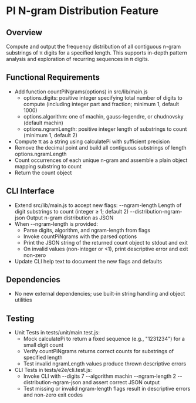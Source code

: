 # PI N-gram Distribution Feature

## Overview

Compute and output the frequency distribution of all contiguous n-gram substrings of π digits for a specified length. This supports in-depth pattern analysis and exploration of recurring sequences in π digits.

## Functional Requirements

- Add function countPiNgrams(options) in src/lib/main.js
  - options.digits: positive integer specifying total number of digits to compute (including integer part and fraction; minimum 1, default 1000)
  - options.algorithm: one of machin, gauss-legendre, or chudnovsky (default machin)
  - options.ngramLength: positive integer length of substrings to count (minimum 1, default 2)
- Compute π as a string using calculatePi with sufficient precision
- Remove the decimal point and build all contiguous substrings of length options.ngramLength
- Count occurrences of each unique n-gram and assemble a plain object mapping substring to count
- Return the count object

## CLI Interface

- Extend src/lib/main.js to accept new flags:
  --ngram-length <n>        Length of digit substrings to count (integer ≥ 1; default 2)
  --distribution-ngram-json   Output n-gram distribution as JSON
- When --ngram-length is provided:
  - Parse digits, algorithm, and ngram-length from flags
  - Invoke countPiNgrams with the parsed options
  - Print the JSON string of the returned count object to stdout and exit
  - On invalid values (non-integer or <1), print descriptive error and exit non-zero
- Update CLI help text to document the new flags and defaults

## Dependencies

- No new external dependencies; use built-in string handling and object utilities

## Testing

- Unit Tests in tests/unit/main.test.js:
  - Mock calculatePi to return a fixed sequence (e.g., "1231234") for a small digit count
  - Verify countPiNgrams returns correct counts for substrings of specified length
  - Test invalid ngramLength values produce thrown descriptive errors
- CLI Tests in tests/e2e/cli.test.js:
  - Invoke CLI with --digits 7 --algorithm machin --ngram-length 2 --distribution-ngram-json and assert correct JSON output
  - Test missing or invalid ngram-length flags result in descriptive errors and non-zero exit codes